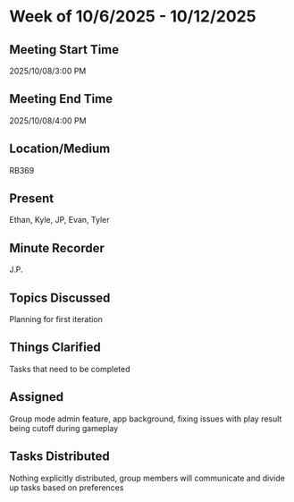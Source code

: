 # Week of 10/6/2025 - 10/12/2025

## Meeting Start Time

2025/10/08/3:00 PM

## Meeting End Time

2025/10/08/4:00 PM

## Location/Medium

RB369

## Present

Ethan, Kyle, JP, Evan, Tyler

## Minute Recorder

J.P.

## Topics Discussed

Planning for first iteration

## Things Clarified

Tasks that need to be completed

## Assigned

Group mode admin feature, app background, fixing issues with play result being cutoff during gameplay

## Tasks Distributed

Nothing explicitly distributed, group members will communicate and divide up tasks based on preferences
